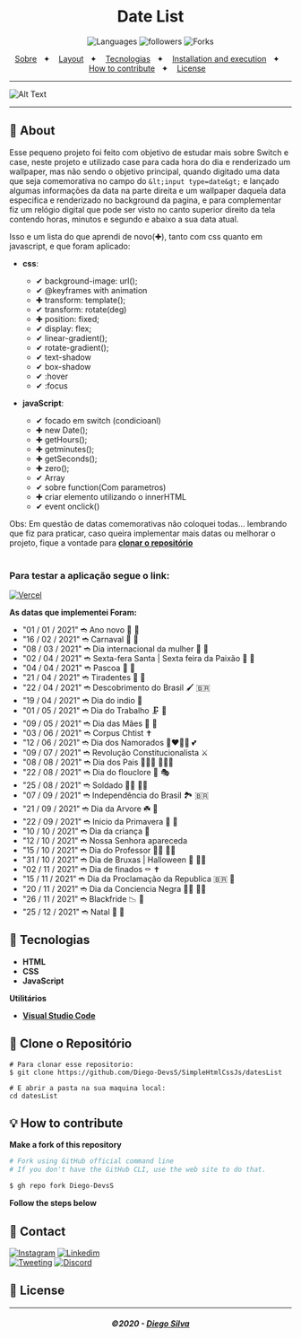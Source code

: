 <h1 align="center">
  Date List
</h1>
<div align="center">
	
![Languages](https://img.shields.io/github/languages/count/Diego-DevsS/datesList?style=social)
![followers](https://img.shields.io/github/followers/Diego-DevsS?style=social)
![Forks](https://img.shields.io/github/forks/Diego-DevsS/datesList?style=social)
</div>

<p align="center">
  <a href="#-About">Sobre</a>&nbsp;&nbsp;&nbsp;✦&nbsp;&nbsp;&nbsp;
  <a href="#-Layout">Layout</a>&nbsp;&nbsp;&nbsp;✦&nbsp;&nbsp;&nbsp;
  <a href="#-Tecnologias">Tecnologias</a>&nbsp;&nbsp;&nbsp;✦&nbsp;&nbsp;&nbsp;
  <a href="#-Clone-o-Repositório">Installation and execution</a>&nbsp;&nbsp;&nbsp;✦&nbsp;&nbsp;&nbsp;
  <a href="#-How-to-contribute">How to contribute</a>&nbsp;&nbsp;&nbsp;✦&nbsp;&nbsp;&nbsp;
  <a href="#-License">License</a>&nbsp;&nbsp;&nbsp;
</p>

---

![Alt Text](.github/listDate.gif)

---

## 📃 **About**

Esse pequeno projeto foi feito com objetivo de estudar mais sobre Switch e case, neste projeto e utilizado case para cada hora do dia e renderizado um wallpaper, mas não sendo o objetivo principal, quando digitado uma data que seja comemorativa no campo do `&lt;input type=date&gt;` e lançado algumas informações da data na parte direita e um wallpaper daquela data especifica e renderizado no background da pagina, e para complementar fiz um relógio digital que  pode ser visto no canto superior direito da tela contendo horas, minutos e segundo e abaixo a sua data atual.

Isso e um lista do que aprendi de novo(✚), tanto com css quanto em javascript, e que foram aplicado:

- **css**:
	- ✔ background-image: url();
   	- ✔ @keyframes with animation
	- ✚ transform: template();
	- ✔ transform: rotate(deg)
	- ✚ position: fixed;
	- ✔ display: flex;
	- ✔ linear-gradient();
	- ✔ rotate-gradient();
	- ✔ text-shadow
	- ✔ box-shadow
	- ✔ :hover
	- ✔ :focus
	
- **javaScript**:
	- ✔ focado em switch (condicioanl)
	- ✚ new Date();
	- ✚ getHours();
	- ✚ getminutes();
	- ✚ getSeconds();
	- ✚ zero();
	- ✔ Array
	- ✔ sobre function(Com parametros)
	- ✚ criar elemento utilizando o innerHTML
	- ✔ event onclick()

Obs: Em questão de datas comemorativas não coloquei todas... lembrando que fiz para praticar, caso queira implementar mais datas ou melhorar o projeto, fique a vontade para [**clonar o repositório**](#-Clone-o-Repositório)
<br/><br/>

### Para testar a aplicação segue o link:

[![Vercel](https://img.shields.io/static/v1?label=&message=VERCEL&color=black&style=for-the-badge&logo=VERCEL)](https://date-list.vercel.app/)

**As datas que implementei Foram:**
- "01 / 01 / 2021" ➬ Ano novo 🎉 🧨
- "16 / 02 / 2021" ➬ Carnaval 🎉 🥳
- "08 / 03 / 2021" ➬ Dia internacional da mulher 👧 🦸
- "02 / 04 / 2021" ➬ Sexta-fera Santa | Sexta feira da Paixão 🎉 🙏
- "04 / 04 / 2021" ➬ Pascoa 🐇 🥚
- "21 / 04 / 2021" ➬ Tiradentes 🦷 🚩
- "22 / 04 / 2021" ➬ Descobrimento do Brasil 🖌 🇧🇷
- "19 / 04 / 2021" ➬ Dia do indio  🏹
- "01 / 05 / 2021" ➬ Dia do Trabalho 🗜 🔩
- "09 / 05 / 2021" ➬ Dia das Mães 🤰 🤱
- "03 / 06 / 2021" ➬ Corpus Chtist ✝️
- "12 / 06 / 2021" ➬ Dia dos Namorados 👩‍❤️‍💋‍👨 💕
- "09 / 07 / 2021" ➬ Revolução Constitucionalista  ⚔
- "08 / 08 / 2021" ➬ Dia dos Pais 👩‍👧‍👦 👩‍👧‍👦
- "22 / 08 / 2021" ➬ Dia do flouclore 🥁 🎭
- "25 / 08 / 2021" ➬ Soldado 👨‍✈️ 👮‍♀
- "07 / 09 / 2021" ➬ Independência do Brasil 🏞️ 🇧🇷
- "21 / 09 / 2021" ➬ Dia da Arvore ☘️ 🌳
- "22 / 09 / 2021" ➬ Inicio da Primavera 🌺 🍄
- "10 / 10 / 2021" ➬ Dia da criança 👶
- "12 / 10 / 2021" ➬ Nossa Senhora apareceda
- "15 / 10 / 2021" ➬ Dia do Professor 👨‍🏫 👩‍🏫
- "31 / 10 / 2021" ➬ Dia de Bruxas | Halloween 🎃 🧙‍♀️
- "02 / 11 / 2021" ➬ Dia de finados ⚰️ ✝️
- "15 / 11 / 2021" ➬ Dia da Proclamação da Republica 🇧🇷 📜
- "20 / 11 / 2021" ➬ Dia da Conciencia Negra 👧🏿 🧒🏿
- "26 / 11 / 2021" ➬ Blackfride 📉 📢
- "25 / 12 / 2021" ➬ Natal 🎅 🎑

## 🔨 **Tecnologias**

- **HTML**
- **CSS**
- **JavaScript**


**Utilitários**

- [**Visual Studio Code**](https://code.visualstudio.com/)

## 🚀 **Clone o Repositório**

```
# Para clonar esse repositorio:
$ git clone https://github.com/Diego-DevsS/SimpleHtmlCssJs/datesList

# E abrir a pasta na sua maquina local:
cd datesList

```

## 💡 **How to contribute**

**Make a fork of this repository**

```bash
# Fork using GitHub official command line
# If you don't have the GitHub CLI, use the web site to do that.

$ gh repo fork Diego-DevsS
```

**Follow the steps below**


## 📲 **Contact**

[![Instagram](https://img.shields.io/static/v1?label=&message=Instagram&color=white&style=for-the-badge&logo=INSTAGRAM)](https://www.instagram.com/dcdevs/)
[![Linkedim](https://img.shields.io/static/v1?label=&message=Linkedinm&color=blue&style=for-the-badge&logo=LINKEDIN)](https://www.linkedin.com/in/diego-c-silva-487b171a5/)<br>
[![Tweeting](https://img.shields.io/twitter/url/http/shields.io.svg?style=social)](https://twitter.com/DiegoSi06829718)
[![Discord](https://img.shields.io/static/v1?label=&message=D❦•Devs•❦|7498&color=blue&style=-badge&logo=Discord)]()



## 📝 **License**


---

<h5 align="center">
  &copy;2020 - <a href="https://github.com/Diego-DevsS/">Diego Silva</a>
</h5>
